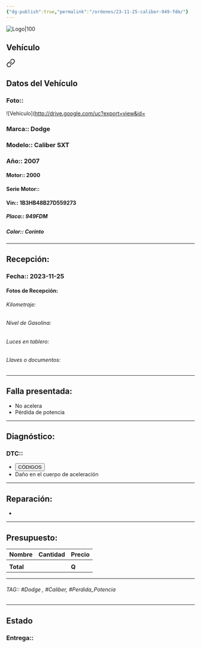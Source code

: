 ```yaml
---
{"dg-publish":true,"permalink":"/ordenes/23-11-25-caliber-949-fdm/"}
---
```


![Logo|100](http://drive.google.com/uc?export=view&id=137fl3TIZ0-PU8b-Pt0bsjclwHub_u78G)

## Vehículo

<div class="transclusion internal-embed is-loaded"><a class="markdown-embed-link" href="/vehiculos/dodge/caliber-949-fdm/#datos-del-vehiculo" aria-label="Open link"><svg xmlns="http://www.w3.org/2000/svg" width="24" height="24" viewBox="0 0 24 24" fill="none" stroke="currentColor" stroke-width="2" stroke-linecap="round" stroke-linejoin="round" class="svg-icon lucide-link"><path d="M10 13a5 5 0 0 0 7.54.54l3-3a5 5 0 0 0-7.07-7.07l-1.72 1.71"></path><path d="M14 11a5 5 0 0 0-7.54-.54l-3 3a5 5 0 0 0 7.07 7.07l1.71-1.71"></path></svg></a><div class="markdown-embed">



## Datos del Vehículo 
### Foto:: 
![Vehículo](http://drive.google.com/uc?export=view&id=

### Marca:: Dodge
### Modelo:: Caliber SXT
### Año:: 2007
#### Motor:: 2000
#### Serie Motor:: 
#### Vin:: 1B3HB48B27D559273
##### Placa:: 949FDM
##### Color:: Corinto
---


</div></div>


## Recepción:
### Fecha:: 2023-11-25
#### Fotos de Recepción:


###### Kilometraje: 
###### Nivel de Gasolina: 
###### Luces en tablero: 
###### Llaves o documentos: 

---

## Falla presentada:
- No acelera 
- Pérdida de potencia 


---

## Diagnóstico:
### DTC:: 

- <a href="https://usait.x431.com/Home/Report/reportDetail/diagnose_record_id/208c49afgeAE54AE54oGKwoGDh/report_type/D/l/es/timezone/-6"><button class="btn success">CÓDIGOS</button></a>
- Daño en el cuerpo de aceleración 

---
## Reparación:
- 

---

## Presupuesto:

| Nombre | Cantidad | Precio |
| ------ | -------- | ------ |
|        |          |        |
| **Total**       |        |    **Q**    |

---

###### TAG:: #Dodge , #Caliber, #Perdida_Potencia 

---

## Estado

### Entrega:: 